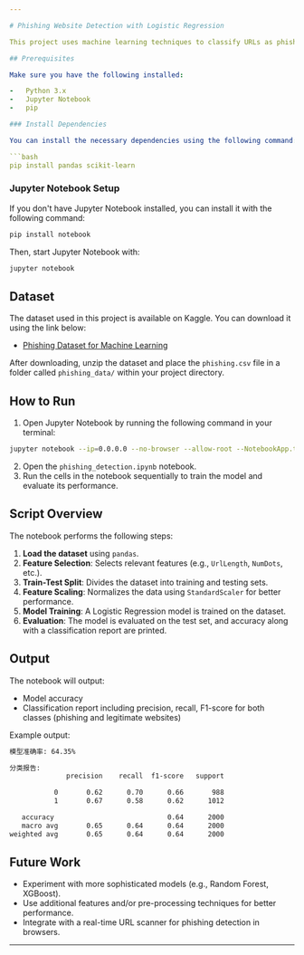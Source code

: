 ```yaml
---

# Phishing Website Detection with Logistic Regression

This project uses machine learning techniques to classify URLs as phishing or legitimate websites. The model is trained using features derived from URLs, such as length, number of dots, and the presence of certain characters. The goal is to identify phishing websites based on these features.

## Prerequisites

Make sure you have the following installed:

-   Python 3.x
-   Jupyter Notebook
-   pip

### Install Dependencies

You can install the necessary dependencies using the following command:

```bash
pip install pandas scikit-learn
```

### Jupyter Notebook Setup

If you don't have Jupyter Notebook installed, you can install it with the following command:

```bash
pip install notebook
```

Then, start Jupyter Notebook with:

```bash
jupyter notebook
```

## Dataset

The dataset used in this project is available on Kaggle. You can download it using the link below:

-   [Phishing Dataset for Machine Learning](https://www.kaggle.com/datasets/shashwatwork/phishing-dataset-for-machine-learning)

After downloading, unzip the dataset and place the `phishing.csv` file in a folder called `phishing_data/` within your project directory.

## How to Run

1. Open Jupyter Notebook by running the following command in your terminal:

```bash
jupyter notebook --ip=0.0.0.0 --no-browser --allow-root --NotebookApp.token=''
```

2. Open the `phishing_detection.ipynb` notebook.
3. Run the cells in the notebook sequentially to train the model and evaluate its performance.

## Script Overview

The notebook performs the following steps:

1. **Load the dataset** using `pandas`.
2. **Feature Selection**: Selects relevant features (e.g., `UrlLength`, `NumDots`, etc.).
3. **Train-Test Split**: Divides the dataset into training and testing sets.
4. **Feature Scaling**: Normalizes the data using `StandardScaler` for better performance.
5. **Model Training**: A Logistic Regression model is trained on the dataset.
6. **Evaluation**: The model is evaluated on the test set, and accuracy along with a classification report are printed.

## Output

The notebook will output:

-   Model accuracy
-   Classification report including precision, recall, F1-score for both classes (phishing and legitimate websites)

Example output:

```bash
模型准确率: 64.35%

分类报告:
              precision    recall  f1-score   support

           0       0.62      0.70      0.66       988
           1       0.67      0.58      0.62      1012

   accuracy                            0.64      2000
   macro avg       0.65      0.64      0.64      2000
weighted avg       0.65      0.64      0.64      2000
```

## Future Work

-   Experiment with more sophisticated models (e.g., Random Forest, XGBoost).
-   Use additional features and/or pre-processing techniques for better performance.
-   Integrate with a real-time URL scanner for phishing detection in browsers.

---
```

